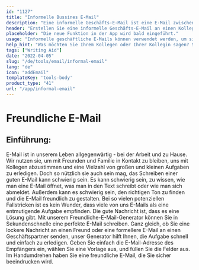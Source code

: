 ```yaml
---
id: "1127"
title: "Informelle Bussines E-Mail"
description: "Eine informelle Geschäfts-E-Mail ist eine E-Mail zwischen zwei Kollegen oder Geschäftspartnern, die nicht allzu förmlich ist, sondern dazu dient, eine Beziehung zu der Person aufzubauen, an die die E-Mail gerichtet ist."
header: "Erstellen Sie eine informelle Geschäfts-E-Mail an einen Kollegen oder Geschäftspartner."
placeholder: "Die neue Funktion in der App wird bald eingeführt."
usage: "Informelle geschäftliche E-Mails können verwendet werden, um sich einem neuen Kollegen oder Geschäftspartner vorzustellen oder um eine Beziehung zu jemandem aufzubauen, den Sie bereits kennen."
help_hint: "Was möchten Sie Ihrem Kollegen oder Ihrer Kollegin sagen? Schreiben Sie es auf, und wir verwandeln es in eine informelle Geschäfts-E-Mail."
tags: ["Writing Aid"]
date: "2022-04-05"
slug: "/de/tools/email/informal-email"
lang: "de"
icon: "addEmail"
templateKey: 'tools-body'
product_type: "41"
url: "/app/informal-email"
---
```


# Freundliche E-Mail

## Einführung:

E-Mail ist in unserem Leben allgegenwärtig - bei der Arbeit und zu Hause. Wir nutzen sie, um mit Freunden und Familie in Kontakt zu bleiben, uns mit Kollegen abzustimmen und eine Vielzahl von großen und kleinen Aufgaben zu erledigen. Doch so nützlich sie auch sein mag, das Schreiben einer guten E-Mail kann schwierig sein. Es kann schwierig sein, zu wissen, wie man eine E-Mail öffnet, was man in den Text schreibt oder wie man sich abmeldet. Außerdem kann es schwierig sein, den richtigen Ton zu finden und die E-Mail freundlich zu gestalten. Bei so vielen potenziellen Fallstricken ist es kein Wunder, dass viele von uns E-Mails als eine entmutigende Aufgabe empfinden. Die gute Nachricht ist, dass es eine Lösung gibt. Mit unserem Freundliche-E-Mail-Generator können Sie in Sekundenschnelle eine perfekte E-Mail schreiben. Ganz gleich, ob Sie eine lockere Nachricht an einen Freund oder eine formellere E-Mail an einen Geschäftspartner senden, unser Generator hilft Ihnen, die Aufgabe schnell und einfach zu erledigen. Geben Sie einfach die E-Mail-Adresse des Empfängers ein, wählen Sie eine Vorlage aus, und füllen Sie die Felder aus. Im Handumdrehen haben Sie eine freundliche E-Mail, die Sie sicher beeindrucken wird.
